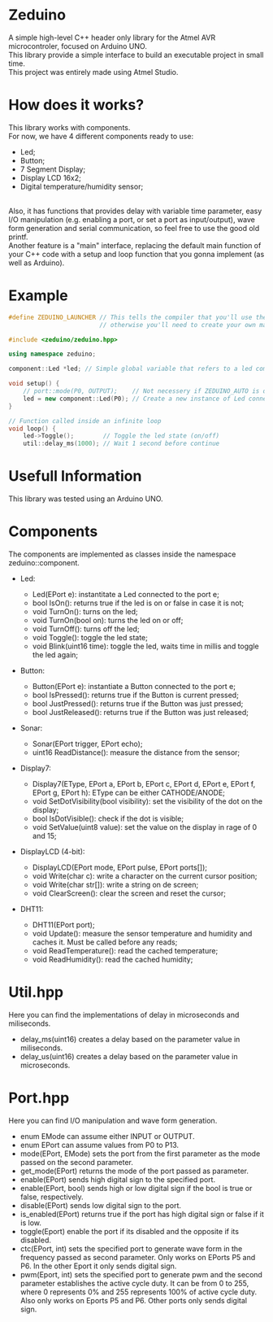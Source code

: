 # Zeduino
A simple high-level C++ header only library for the Atmel AVR microcontroler, focused on Arduino UNO. <br/>
This library provide a simple interface to build an executable project in small time. <br/>
This project was entirely made using Atmel Studio.

# How does it works?
This library works with components. <br/>
For now, we have 4 different components ready to use:
- Led;
- Button;
- 7 Segment Display;
- Display LCD 16x2;
- Digital temperature/humidity sensor;
<br/>
Also, it has functions that provides delay with variable time parameter, easy I/O manipulation (e.g. enabling a port, or set a port as input/output), wave form generation and serial communication, so feel free to use the good old printf. <br/>
Another feature is a "main" interface, replacing the default main function of your C++ code with a setup and loop function that you gonna implement (as well as Arduino).

# Example

```c++
#define ZEDUINO_LAUNCHER // This tells the compiler that you'll use the setup and loop function, 
                         // otherwise you'll need to create your own main and main loop

#include <zeduino/zeduino.hpp>

using namespace zeduino;

component::Led *led; // Simple global variable that refers to a led component

void setup() {
	// port::mode(P0, OUTPUT);    // Not necessery if ZEDUINO_AUTO is defined
	led = new component::Led(P0); // Create a new instance of Led connected to the port 0
}

// Function called inside an infinite loop
void loop() {
	led->Toggle();        // Toggle the led state (on/off)
	util::delay_ms(1000); // Wait 1 second before continue
```
# Usefull Information
This library was tested using an Arduino UNO.

# Components
The components are implemented as classes inside the namespace zeduino::component.

- Led:
  - Led(EPort e): instantitate a Led connected to the port e;
  - bool IsOn(): returns true if the led is on or false in case it is not;
  - void TurnOn(): turns on the led;
  - void TurnOn(bool on): turns the led on or off;
  - void TurnOff(): turns off the led;
  - void Toggle(): toggle the led state;
  - void Blink(uint16 time): toggle the led, waits time in millis and toggle the led again;

- Button:
  - Button(EPort e): instantiate a Button connected to the port e;
  - bool IsPressed(): returns true if the Button is current pressed;
  - bool JustPressed(): returns true if the Button was just pressed;
  - bool JustReleased(): returns true if the Button was just released;

- Sonar:
  - Sonar(EPort trigger, EPort echo);
  - uint16 ReadDistance(): measure the distance from the sensor;
  
- Display7:
  - Display7(EType, EPort a, EPort b, EPort c, EPort d, EPort e, EPort f, EPort g, EPort h): EType can be either CATHODE/ANODE;
  - void SetDotVisibility(bool visibility): set the visibility of the dot on the display;
  - bool IsDotVisible(): check if the dot is visible;
  - void SetValue(uint8 value): set the value on the display in rage of 0 and 15;
  
- DisplayLCD (4-bit):
  - DisplayLCD(EPort mode, EPort pulse, EPort ports[]);
  - void Write(char c): write a character on the current cursor position;
  - void Write(char str[]): write a string on de screen;
  - void ClearScreen(): clear the screen and reset the cursor;
  
- DHT11:
  - DHT11(EPort port);
  - void Update(): measure the sensor temperature and humidity and caches it. Must be called before any reads;
  - void ReadTemperature(): read the cached temperature;
  - void ReadHumidity(): read the cached humidity;

# Util.hpp
Here you can find the implementations of delay in microseconds and miliseconds.

- delay_ms(uint16) creates a delay based on the parameter value in miliseconds.
- delay_us(uint16) creates a delay based on the parameter value in microseconds.

# Port.hpp
Here you can find I/O manipulation and wave form generation.

- enum EMode can assume either INPUT or OUTPUT.
- enum EPort can assume values from P0 to P13.
- mode(EPort, EMode) sets the port from the first parameter as the mode passed on the second parameter.
- get_mode(EPort) returns the mode of the port passed as parameter.
- enable(EPort) sends high digital sign to the specified port.
- enable(EPort, bool) sends high or low digital sign if the bool is true or false, respectively.
- disable(EPort) sends low digital sign to the port.
- is_enabled(EPort) returns true if the port has high digital sign or false if it is low.
- toggle(Eport) enable the port if its disabled and the opposite if its disabled.
- ctc(EPort, int) sets the specified port to generate wave form in the frequency passed as second parameter. Only works on EPorts P5 and P6. In the other Eport it only sends digital sign.
- pwm(Eport, int) sets the specified port to generate pwm and the second parameter establishes the active cycle duty. It can be from 0 to 255, where 0 represents 0% and 255 represents 100% of active cycle duty. Also only works on Eports P5 and P6. Other ports only sends digital sign.
